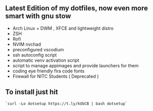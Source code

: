## Latest Edition of my dotfiles, now even more smart with gnu stow


* Arch Linux + DWM , XFCE and lightweight distro
* ZSH
* Rofi
* NVIM nvchad
* preconfigured vscodium
* ssh autoconfig script
* automatic venv activation script
* script to manage appimages and provide launchers for them
* coding eye friendly fira code fonts
* Firewall for NITC Students ( Deprecated )


## To install just hit

    `curl -Lo dotsetup https://t.ly/kUbCB | bash dotsetup`
